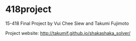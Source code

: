 # 418project
15-418 Final Project by Vui Chee Siew and Takumi Fujimoto

Project website: http://takumif.github.io/shakashaka_solver/
